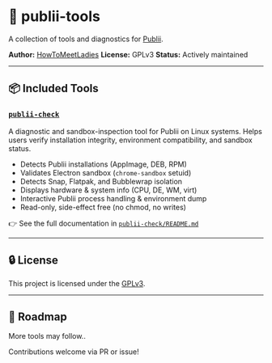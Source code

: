 # 🧰 publii-tools

A collection of tools and diagnostics for [Publii](https://getpublii.com/).

**Author:** [HowToMeetLadies](https://github.com/HowToMeetLadies)
**License:** GPLv3
**Status:** Actively maintained

---

## 📦 Included Tools

### [`publii-check`](./publii-check)

A diagnostic and sandbox-inspection tool for Publii on Linux systems.
Helps users verify installation integrity, environment compatibility, and sandbox status.

* Detects Publii installations (AppImage, DEB, RPM)
* Validates Electron sandbox (`chrome-sandbox` setuid)
* Detects Snap, Flatpak, and Bubblewrap isolation
* Displays hardware & system info (CPU, DE, WM, virt)
* Interactive Publii process handling & environment dump
* Read-only, side-effect free (no chmod, no writes)

👉 See the full documentation in [`publii-check/README.md`](./publii-check/README.md)

---

## 🔒 License

This project is licensed under the [GPLv3](https://www.gnu.org/licenses/gpl-3.0.html).

---

## 🚧 Roadmap

More tools may follow..

Contributions welcome via PR or issue!
